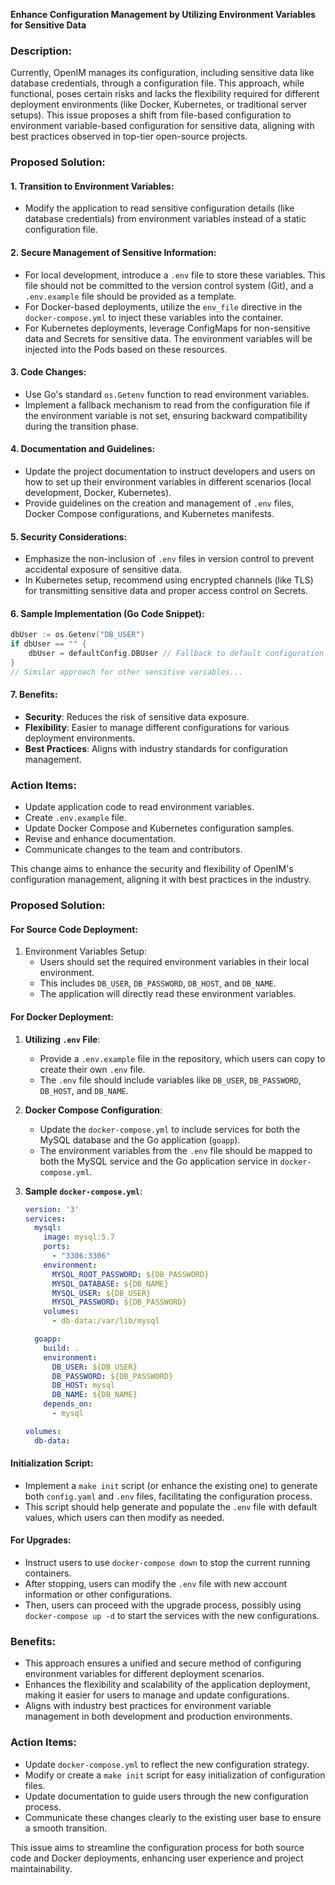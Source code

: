 **Enhance Configuration Management by Utilizing Environment Variables for Sensitive Data**

### Description:

Currently, OpenIM manages its configuration, including sensitive data like database credentials, through a configuration file. This approach, while functional, poses certain risks and lacks the flexibility required for different deployment environments (like Docker, Kubernetes, or traditional server setups). This issue proposes a shift from file-based configuration to environment variable-based configuration for sensitive data, aligning with best practices observed in top-tier open-source projects.

### Proposed Solution:

#### 1. Transition to Environment Variables:

+ Modify the application to read sensitive configuration details (like database credentials) from environment variables instead of a static configuration file.

#### 2. Secure Management of Sensitive Information:

+ For local development, introduce a `.env` file to store these variables. This file should not be committed to the version control system (Git), and a `.env.example` file should be provided as a template.
+ For Docker-based deployments, utilize the `env_file` directive in the `docker-compose.yml` to inject these variables into the container.
+ For Kubernetes deployments, leverage ConfigMaps for non-sensitive data and Secrets for sensitive data. The environment variables will be injected into the Pods based on these resources.

#### 3. Code Changes:

+ Use Go's standard `os.Getenv` function to read environment variables.
+ Implement a fallback mechanism to read from the configuration file if the environment variable is not set, ensuring backward compatibility during the transition phase.

#### 4. Documentation and Guidelines:

+ Update the project documentation to instruct developers and users on how to set up their environment variables in different scenarios (local development, Docker, Kubernetes).
+ Provide guidelines on the creation and management of `.env` files, Docker Compose configurations, and Kubernetes manifests.

#### 5. Security Considerations:

+ Emphasize the non-inclusion of `.env` files in version control to prevent accidental exposure of sensitive data.
+ In Kubernetes setup, recommend using encrypted channels (like TLS) for transmitting sensitive data and proper access control on Secrets.

#### 6. Sample Implementation (Go Code Snippet):

```go
dbUser := os.Getenv("DB_USER")
if dbUser == "" {
    dbUser = defaultConfig.DBUser // Fallback to default configuration
}
// Similar approach for other sensitive variables...
```

#### 7. Benefits:

+ **Security**: Reduces the risk of sensitive data exposure.
+ **Flexibility**: Easier to manage different configurations for various deployment environments.
+ **Best Practices**: Aligns with industry standards for configuration management.

### Action Items:

+  Update application code to read environment variables.
+  Create `.env.example` file.
+  Update Docker Compose and Kubernetes configuration samples.
+  Revise and enhance documentation.
+  Communicate changes to the team and contributors.

This change aims to enhance the security and flexibility of OpenIM's configuration management, aligning it with best practices in the industry.







### Proposed Solution:

#### For Source Code Deployment:

1. Environment Variables Setup:
   + Users should set the required environment variables in their local environment.
   + This includes `DB_USER`, `DB_PASSWORD`, `DB_HOST`, and `DB_NAME`.
   + The application will directly read these environment variables.

#### For Docker Deployment:

1. **Utilizing `.env` File**:

   + Provide a `.env.example` file in the repository, which users can copy to create their own `.env` file.
   + The `.env` file should include variables like `DB_USER`, `DB_PASSWORD`, `DB_HOST`, and `DB_NAME`.

2. **Docker Compose Configuration**:

   + Update the `docker-compose.yml` to include services for both the MySQL database and the Go application (`goapp`).
   + The environment variables from the `.env` file should be mapped to both the MySQL service and the Go application service in `docker-compose.yml`.

3. **Sample `docker-compose.yml`**:

   ```yaml
   version: '3'
   services:
     mysql:
       image: mysql:5.7
       ports:
         - "3306:3306"
       environment:
         MYSQL_ROOT_PASSWORD: ${DB_PASSWORD}
         MYSQL_DATABASE: ${DB_NAME}
         MYSQL_USER: ${DB_USER}
         MYSQL_PASSWORD: ${DB_PASSWORD}
       volumes:
         - db-data:/var/lib/mysql
   
     goapp:
       build: .
       environment:
         DB_USER: ${DB_USER}
         DB_PASSWORD: ${DB_PASSWORD}
         DB_HOST: mysql
         DB_NAME: ${DB_NAME}
       depends_on:
         - mysql
   
   volumes:
     db-data:
   ```

#### Initialization Script:

+ Implement a `make init` script (or enhance the existing one) to generate both `config.yaml` and `.env` files, facilitating the configuration process.
+ This script should help generate and populate the `.env` file with default values, which users can then modify as needed.

#### For Upgrades:

+ Instruct users to use `docker-compose down` to stop the current running containers.
+ After stopping, users can modify the `.env` file with new account information or other configurations.
+ Then, users can proceed with the upgrade process, possibly using `docker-compose up -d` to start the services with the new configurations.

### Benefits:

+ This approach ensures a unified and secure method of configuring environment variables for different deployment scenarios.
+ Enhances the flexibility and scalability of the application deployment, making it easier for users to manage and update configurations.
+ Aligns with industry best practices for environment variable management in both development and production environments.

### Action Items:

+  Update `docker-compose.yml` to reflect the new configuration strategy.
+  Modify or create a `make init` script for easy initialization of configuration files.
+  Update documentation to guide users through the new configuration process.
+  Communicate these changes clearly to the existing user base to ensure a smooth transition.

This issue aims to streamline the configuration process for both source code and Docker deployments, enhancing user experience and project maintainability.